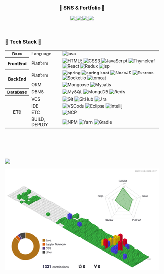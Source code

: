 <!-- ### Hi there 👋 -->

<!--
**syulyul/syulyul** is a ✨ _special_ ✨ repository because its `README.md` (this file) appears on your GitHub profile.

Here are some ideas to get you started:

- 🔭 I’m currently working on ...
- 🌱 I’m currently learning ...
- 👯 I’m looking to collaborate on ...
- 🤔 I’m looking for help with ...
- 💬 Ask me about ...
- 📫 How to reach me: ...
- 😄 Pronouns: ...
- ⚡ Fun fact: ...
-->


<div align=center>
	<h3> 🌱 SNS & Portfolio 🌱 </h3>
</div>
<div align=center>
<!-- Hits -->
<a href="https://hits.seeyoufarm.com">
	<img src="https://hits.seeyoufarm.com/api/count/incr/badge.svg?url=https%3A%2F%2Fgithub.com%2Fsyulyul%2Fhit-counter&count_bg=%23939393&title_bg=%23262626&icon=&icon_color=%23E7E7E7&title=hits&edge_flat=false"/>
</a>
	<a href="https://la-reveuse.tistory.com">
		<img src="https://img.shields.io/badge/Blog-EA4335?style=flat&logo=tistory&logoColor=white" />
	</a>
	<a href="mailto:syul9800@gmail.com">
		<img src="https://img.shields.io/badge/Mail-0052CC?style=flat&logo=Gmail&logoColor=white" />
	</a>
	<a href="https://ninth-dancer-eb1.notion.site/c530399da1c44279b5856c8ced0b8f8c?pvs=4">
		<img src="https://img.shields.io/badge/Portfolio%20Link-7B68EE" />
	</a>
</div>
<br>
<br>



<!--
기술 스택 아이콘
<a href="버튼을 눌렀을 때 이동할 링크" target="_blank"><img alt="메모" src="https://img.shields.io/badge/뱃지레이블-배경색?style=뱃지모양&logo=로고&logoColor=로고색상"/></a>
flat (default), flat-square, plastic, for-the-badge, social
주석 처리 된 기술 => 숙련도 미흡 또는 습득 예정
-->


<div align=left>
	<h3>🌱 Tech Stack 🌱</h3>
	<table width="100%">
	  <tr>
			<th rowspan="1">
				<font><b>Base</b></font>
			</th>
			<td>Language</td>
			<td>
				<img alt="java" src="https://img.shields.io/badge/Java-CC0000?style=flat&logo=OpenJDK&logoColor=white"/>
				<!-- <img alt="kotlin" src="https://img.shields.io/badge/Kotlin-7F52FF?style=flat&logo=kotlin&logoColor=white"/> -->
				<!-- <img alt="Python" src="https://img.shields.io/badge/Python-3776AB?style=flat&logo=python&logoColor=white" /> -->
			</td>
		</tr>
	  <tr>
			<th rowspan="1">
				<font><b>FrontEnd</b></font>
			</th>
			<td>Platform</td>
			<td>
				<img alt="HTML5" src="https://img.shields.io/badge/HTML-E34F26?style=flat&logo=HTML5&logoColor=white" />
				<img alt="CSS3" src="https://img.shields.io/badge/CSS3-1572B6?style=flat&logo=CSS3&logoColor=white" />
        <img alt="JavaScript" src="https://img.shields.io/badge/JavaScript-F7DF1E?style=flat&logo=JavaScript&logoColor=white" />
        <img alt="Thymeleaf" src="https://img.shields.io/badge/Thymeleaf-005F0F?style=flat&logo=thymeleaf&logoColor=white"/>
				<img alt="React" src="https://img.shields.io/badge/React-61DAFB?style=flat&logo=React&logoColor=white" />
  			<img alt="Redux" src="https://img.shields.io/badge/Redux-764ABC?style=flat&logo=redux&logoColor=white"/>
				<img alt="jsp" src="https://img.shields.io/badge/JSP-FFFFFF?style=flat&logo=OpenJDK&logoColor=black"/>
			</td>
		</tr>
		<tr>
			<th rowspan="2">
				<font><b>BackEnd</b></font>
			</th>
			<td>Platform</td>
			<td>
        <img alt="spring" src="https://img.shields.io/badge/Spring-6DB33F?style=flat&logo=Spring&logoColor=white" />
				<img alt="spring boot" src="https://img.shields.io/badge/Spring_Boot-6DB33F?style=flat&logo=Spring-Boot&logoColor=white" />
        <img alt="NodeJS" src="https://img.shields.io/badge/Node.js-339933?style=flat&logo=nodedotjs&logoColor=white"/>
				<img alt="Express" src="https://img.shields.io/badge/Express-000000?style=flat&logo=express&logoColor=white"/>
				<img alt="Socket.io" src="https://img.shields.io/badge/Socket.io-010101?style=flat&logo=socketdotio&logoColor=white"/>
				<img alt="tomcat" src="https://img.shields.io/badge/Apache_Tomcat-F8DC75?style=flat&logo=Apache-Tomcat&logoColor=white" />
			</td>
		</tr>
		<tr>
			<td>ORM</td>
			<td>
				<img alt="Mongoose" src="https://img.shields.io/badge/Mongoose-880000?style=flat&logo=mongoose&logoColor=white"/>
				<img alt="Mybatis" src="https://img.shields.io/badge/Mybatis-000000?style=flat&logo=Fluentd&logoColor=white" />
				<!-- <img alt="spring data jpa" src="https://img.shields.io/badge/Spring_Data_JPA-6DB33F?style=flat&logo=Spring&logoColor=white" /> -->
			</td>
		</tr>
		<tr>
			<th rowspan="1"><font><b>DataBase</b></font></th>
			<td>DBMS</td>
			<td>
				<img alt="MySQL" src="https://img.shields.io/badge/MySQL-4479A1?style=flat&logo=MySQL&logoColor=white" />
				<img alt="MongoDB" src="https://img.shields.io/badge/MongoDB-47A248?style=flat&logo=mongodb&logoColor=white" />
				<img alt="Redis" src="https://img.shields.io/badge/Redis-DC382D?style=flat&logo=Redis&logoColor=white" />
			</td>
		</tr>
		<tr>
			<th rowspan="4"><font><b>ETC</b></font></th>
			<td>VCS</td>
			<td>
				<img alt="Git" src="https://img.shields.io/badge/Git-F05032?style=flat&logo=Git&logoColor=white" />
				<img alt="GitHub" src="https://img.shields.io/badge/GitHub-181717?style=flat&logo=GitHub&logoColor=white" />
				<img alt="Jira" src="https://img.shields.io/badge/Jira%20Software-0052CC?style=flat&logo=jirasoftware&logoColor=white" />
			</td>
		</tr>
		<!-- <tr>
			<td>OS</td>
			<td>
      	<img alt="Mac" src="https://img.shields.io/badge/Mac_OS-000000?style=flat&logo=Apple&logoColor=white" />
				<img alt="Windows" src="https://img.shields.io/badge/Windows-0078D6?style=flat&logo=Windows&logoColor=white" />
				<img alt="Linux" src="https://img.shields.io/badge/Linux-FCC624?style=flat&logo=Linux&logoColor=white" />
				<img alt="Ubuntu" src="https://img.shields.io/badge/Ubuntu-E95420?style=flat&logo=Ubuntu&logoColor=white" />
			</td>
		</tr> -->
		<tr>
			<td>IDE</td>
			<td>
				<img alt="VSCode" src="https://img.shields.io/badge/VSCode-007ACC?style=flat&logo=Visual-Studio-Code&logoColor=white" />
				<img alt="Eclipse" src="https://img.shields.io/badge/Eclipse-2C2255?style=flat&logo=Eclipse-IDE&logoColor=white" />
				<img alt="Intellij" src="https://img.shields.io/badge/IntelliJ-000000?style=flat&logo=IntelliJ-IDEA&logoColor=white" />
			</td>
		</tr>
		<tr>
			<td>ETC</td>
			<td>
      	<!-- <img alt="AWS" src="https://img.shields.io/badge/AWS-232F3E?style=flat&logo=Amazon-AWS&logoColor=white" /> -->
				<img alt="NCP" src="https://img.shields.io/badge/NaverCloudPlatform-03C75A?style=flat&logo=Naver&logoColor=white" />
				<!-- <img alt="TensorFlow" src="https://img.shields.io/badge/TensorFlow-FF6F00?style=flat&logo=tensorflow&logoColor=white" /> -->
			</td>
		</tr>
		<tr>
			<td>BUILD, DEPLOY</td>
			<td>
				<img alt="NPM" src="https://img.shields.io/badge/NPM-CB3837?style=flat&logo=NPM&logoColor=white" />
				<img alt="Yarn" src="https://img.shields.io/badge/Yarn-2C8EBB?style=flat&logo=yarn&logoColor=white" />
				<img alt="Gradle" src="https://img.shields.io/badge/Gradle-02303A?style=flat&logo=Gradle&logoColor=white" />
				<!-- <img alt="Docker" src="https://img.shields.io/badge/Docker-2496ED?style=flat&logo=Docker&logoColor=white" /> -->
				<!-- <img alt="kubernetes" src="https://img.shields.io/badge/kubernetes-326CE5?style=flat&logo=kubernetes&logoColor=white" /> -->
				<!-- <img alt="Anaconda" src="https://img.shields.io/badge/Anaconda-44A833?style=flat&logo=anaconda&logoColor=white" /> -->
		</tr>
	</table>
  <br><br><br><br><br>
</div>

<div>
<img src="https://github-readme-stats.vercel.app/api?username=syulyul&show_icons=true&theme=buefy" />
</div>
	
![](./profile-3d-contrib/profile-gitblock.svg)
